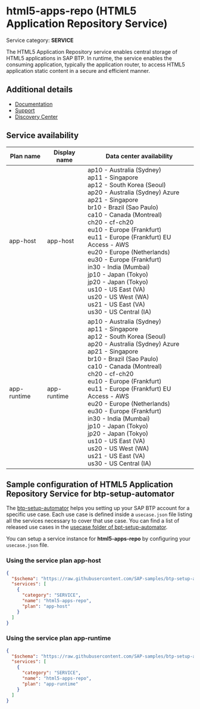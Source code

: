 # html5-apps-repo (HTML5 Application Repository Service)

Service category: **SERVICE**

The HTML5 Application Repository service enables central storage of HTML5 applications in SAP BTP. In runtime, the service enables the consuming application, typically the application router, to access HTML5 application static content in a secure and efficient manner.

## Additional details

- [Documentation](https://help.sap.com/viewer/65de2977205c403bbc107264b8eccf4b/Cloud/en-US/11d77aa154f64c2e83cc9652a78bb985.html)
- [Support](https://help.sap.com/viewer/65de2977205c403bbc107264b8eccf4b/Cloud/en-US/9220a2fd35d84c888c0ae870ca62bfb7.html)
- [Discovery Center](https://discovery-center.cloud.sap/serviceCatalog/html5-application-repository-service)

## Service availability

| Plan name | Display name | Data center availability  |
|------|----------------|---------------------------|
|  app-host  |  app-host  | ap10 - Australia (Sydney)<br> ap11 - Singapore<br> ap12 - South Korea (Seoul)<br> ap20 - Australia (Sydney) Azure<br> ap21 - Singapore<br> br10 - Brazil (Sao Paulo)<br> ca10 - Canada (Montreal)<br> ch20 - cf-ch20<br> eu10 - Europe (Frankfurt)<br> eu11 - Europe (Frankfurt) EU Access - AWS<br> eu20 - Europe (Netherlands)<br> eu30 - Europe (Frankfurt)<br> in30 - India (Mumbai)<br> jp10 - Japan (Tokyo)<br> jp20 - Japan (Tokyo)<br> us10 - US East (VA)<br> us20 - US West (WA)<br> us21 - US East (VA)<br> us30 - US Central (IA)  |
|  app-runtime  |  app-runtime  | ap10 - Australia (Sydney)<br> ap11 - Singapore<br> ap12 - South Korea (Seoul)<br> ap20 - Australia (Sydney) Azure<br> ap21 - Singapore<br> br10 - Brazil (Sao Paulo)<br> ca10 - Canada (Montreal)<br> ch20 - cf-ch20<br> eu10 - Europe (Frankfurt)<br> eu11 - Europe (Frankfurt) EU Access - AWS<br> eu20 - Europe (Netherlands)<br> eu30 - Europe (Frankfurt)<br> in30 - India (Mumbai)<br> jp10 - Japan (Tokyo)<br> jp20 - Japan (Tokyo)<br> us10 - US East (VA)<br> us20 - US West (WA)<br> us21 - US East (VA)<br> us30 - US Central (IA)  |

## Sample configuration of **HTML5 Application Repository Service** for btp-setup-automator

The [btp-setup-automator](https://github.com/SAP-samples/btp-setup-automator) helps you setting up your SAP BTP account for a specific use case. Each use case is defined inside a `usecase.json` file listing all the services necessary to cover that use case. You can find a list of released use cases in the [usecase folder of bpt-setup-automator](https://github.com/SAP-samples/btp-setup-automator/tree/main/usecases).

You can setup a service instance for **html5-apps-repo** by configuring your `usecase.json` file.

### Using the service plan **app-host**

```json
{
  "$schema": "https://raw.githubusercontent.com/SAP-samples/btp-setup-automator/main/libs/btpsa-usecase.json",
  "services": [
    {
      "category": "SERVICE",
      "name": "html5-apps-repo",
      "plan": "app-host"
    }
  ]
}
```

### Using the service plan **app-runtime**

```json
{
  "$schema": "https://raw.githubusercontent.com/SAP-samples/btp-setup-automator/main/libs/btpsa-usecase.json",
  "services": [
    {
      "category": "SERVICE",
      "name": "html5-apps-repo",
      "plan": "app-runtime"
    }
  ]
}
```
